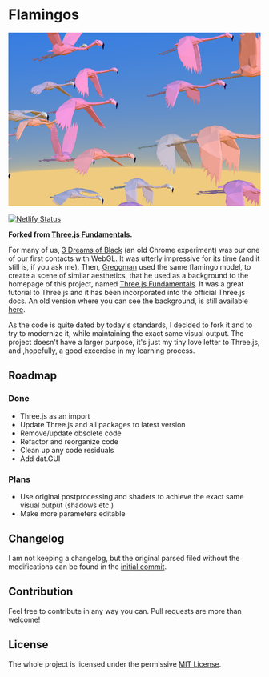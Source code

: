 # Flamingos

![Flamingos screenshot](/screenshots/screenshot.png)

[![Netlify Status](https://api.netlify.com/api/v1/badges/4eef9325-8abf-4f75-944d-06026e1fdbcb/deploy-status)](https://app.netlify.com/sites/flamingos/deploys)

**Forked from [Three.js Fundamentals](https://github.com/gfxfundamentals/threejsfundamentals).**

For many of us, [3 Dreams of Black](https://experiments.withgoogle.com/3-dreams-of-black) (an old Chrome experiment) was our one of our first contacts with WebGL. It was utterly impressive for its time (and it still is, if you ask me). Then, [Greggman](https://github.com/greggman) used the same flamingo model, to create a scene of similar aesthetics, that he used as a background to the homepage of this project, named [Three.js Fundamentals](https://github.com/gfxfundamentals/threejsfundamentals). It was a great tutorial to Three.js and it has been incorporated into the official Three.js docs. An old version where you can see the background, is still available [here](https://r105.threejsfundamentals.org/threejs/background.html).

As the code is quite dated by today's standards, I decided to fork it and to try to modernize it, while maintaining the exact same visual output. The project doesn't have a larger purpose, it's just my tiny love letter to Three.js, and ,hopefully, a good excercise in my learning process.

## Roadmap
### Done
* Three.js as an import
* Update Three.js and all packages to latest version
* Remove/update obsolete code
* Refactor and reorganize code
* Clean up any code residuals
* Add dat.GUI

### Plans
* Use original postprocessing and shaders to achieve the exact same visual output (shadows etc.)
* Make more parameters editable

## Changelog
I am not keeping a changelog, but the original parsed filed without the modifications can be found in the [initial commit](https://github.com/michaelkolesidis/flamingos/commit/006643c55f2699b36405107fca0e48efa25f5877).

## Contribution
Feel free to contribute in any way you can. Pull requests are more than welcome! 

## License
The whole project is licensed under the permissive [MIT License](https://opensource.org/licenses/MIT).
